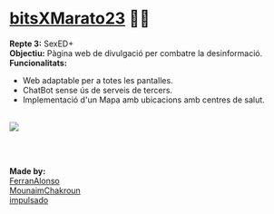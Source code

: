 # [bitsXMarato23](https://bits-x-marato23.vercel.app/) 🔐🌐
**Repte 3:** SexED+ <br>
**Objectiu:** Pàgina web de divulgació per combatre la desinformació. <br>
**Funcionalitats:** 
- Web adaptable per a totes les pantalles.
- ChatBot sense ús de serveis de tercers.
- Implementació d'un Mapa amb ubicacions amb centres de salut.

<br>

<img src="https://raw.githubusercontent.com/impulsado/bitsXMarato23/main/images/banner.jpg"/>

<br><br>

**Made by:** <br>
[FerranAlonso](https://github.com/FerranAlonso)<br>
[MounaimChakroun](https://github.com/Mounaimchakroun)<br>
[impulsado](https://github.com/impulsado)